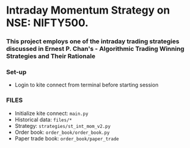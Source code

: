# Intraday Momentum Strategy on NSE: NIFTY500. 

### This project employs one of the intraday trading strategies discussed in Ernest P. Chan's - Algorithmic Trading Winning Strategies and Their Rationale

### Set-up

- Login to kite connect from terminal before starting session

### FILES

- Initialize kite connect: `main.py`
- Historical data: `files/*`
- Strategy: `strategies/st_int_mom_v2.py`
- Order book: `order_book/order_book.py`
- Paper trade book: `order_book/paper_trade`
